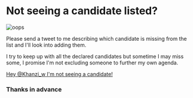 
# Not seeing a candidate listed?



![oops](https://media.tenor.com/images/aadb99c4aece44af2a00e9566e0aa798/tenor.gif)



Please send a tweet to me describing which candidate is missing from the list and I'll look into adding them.

I try to keep up with all the declared candidates but sometime I may miss some, I promise I'm not excluding someone to further my own agenda.

<a href="https://twitter.com/intent/tweet?screen_name=Khanzi_w&ref_src=twsrc%5Etfw" class="twitter-mention-button" data-show-count="false">Hey @Khanzi_w I'm not seeing a candidate!</a><script async src="https://platform.twitter.com/widgets.js" charset="utf-8"></script>

### Thanks in advance

